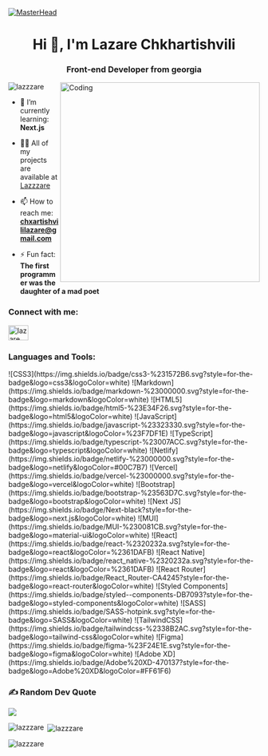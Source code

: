 [![MasterHead](https://indoanalytica.com/static/images/bannerr.gif)](https://rishavchanda.io)
<h1 align="center">Hi 👋, I'm Lazare Chkhartishvili</h1>
<h3 align="center">Front-end Developer from georgia</h3>
<img align="right" alt="Coding" width="400" src="https://i.pinimg.com/originals/e4/26/70/e426702edf874b181aced1e2fa5c6cde.gif">

<p align="left"> <img src="https://komarev.com/ghpvc/?username=lazzzare&label=Profile%20views&color=0e75b6&style=flat" alt="lazzzare" /> </p>

- 🌱 I’m currently learning: **Next.js**

- 👨‍💻 All of my projects are available at [Lazzzare](https://github.com/Lazzzare)

- 📫 How to reach me: **chxartishvililazare@gmail.com**

- ⚡ Fun fact: **The first programmer was the daughter of a mad poet**

<h3 align="left">Connect with me:</h3>
<p align="left">
<a href="https://linkedin.com/in/lazare chkhartishvili" target="blank"><img align="center" src="https://raw.githubusercontent.com/rahuldkjain/github-profile-readme-generator/master/src/images/icons/Social/linked-in-alt.svg" alt="lazare chkhartishvili" height="30" width="40" /></a>
</p>


<h3 align="left">Languages and Tools:</h3>
<p align="left"> ![CSS3](https://img.shields.io/badge/css3-%231572B6.svg?style=for-the-badge&logo=css3&logoColor=white) ![Markdown](https://img.shields.io/badge/markdown-%23000000.svg?style=for-the-badge&logo=markdown&logoColor=white) ![HTML5](https://img.shields.io/badge/html5-%23E34F26.svg?style=for-the-badge&logo=html5&logoColor=white) ![JavaScript](https://img.shields.io/badge/javascript-%23323330.svg?style=for-the-badge&logo=javascript&logoColor=%23F7DF1E) ![TypeScript](https://img.shields.io/badge/typescript-%23007ACC.svg?style=for-the-badge&logo=typescript&logoColor=white) ![Netlify](https://img.shields.io/badge/netlify-%23000000.svg?style=for-the-badge&logo=netlify&logoColor=#00C7B7) ![Vercel](https://img.shields.io/badge/vercel-%23000000.svg?style=for-the-badge&logo=vercel&logoColor=white) ![Bootstrap](https://img.shields.io/badge/bootstrap-%23563D7C.svg?style=for-the-badge&logo=bootstrap&logoColor=white) ![Next JS](https://img.shields.io/badge/Next-black?style=for-the-badge&logo=next.js&logoColor=white) ![MUI](https://img.shields.io/badge/MUI-%230081CB.svg?style=for-the-badge&logo=material-ui&logoColor=white) ![React](https://img.shields.io/badge/react-%2320232a.svg?style=for-the-badge&logo=react&logoColor=%2361DAFB) ![React Native](https://img.shields.io/badge/react_native-%2320232a.svg?style=for-the-badge&logo=react&logoColor=%2361DAFB) ![React Router](https://img.shields.io/badge/React_Router-CA4245?style=for-the-badge&logo=react-router&logoColor=white) ![Styled Components](https://img.shields.io/badge/styled--components-DB7093?style=for-the-badge&logo=styled-components&logoColor=white) ![SASS](https://img.shields.io/badge/SASS-hotpink.svg?style=for-the-badge&logo=SASS&logoColor=white) ![TailwindCSS](https://img.shields.io/badge/tailwindcss-%2338B2AC.svg?style=for-the-badge&logo=tailwind-css&logoColor=white) 	![Figma](https://img.shields.io/badge/figma-%23F24E1E.svg?style=for-the-badge&logo=figma&logoColor=white) ![Adobe XD](https://img.shields.io/badge/Adobe%20XD-470137?style=for-the-badge&logo=Adobe%20XD&logoColor=#FF61F6)

### ✍️ Random Dev Quote
![](https://quotes-github-readme.vercel.app/api?type=horizontal&theme=radical)

<p><img align="left" src="https://github-readme-stats.vercel.app/api/top-langs?username=lazzzare&show_icons=true&locale=en&layout=compact" alt="lazzzare" /></p>

<p>&nbsp;<img align="center" src="https://github-readme-stats.vercel.app/api?username=lazzzare&show_icons=true&locale=en" alt="lazzzare" /></p>

<p><img align="center" src="https://github-readme-streak-stats.herokuapp.com/?user=lazzzare&" alt="lazzzare" /></p>

